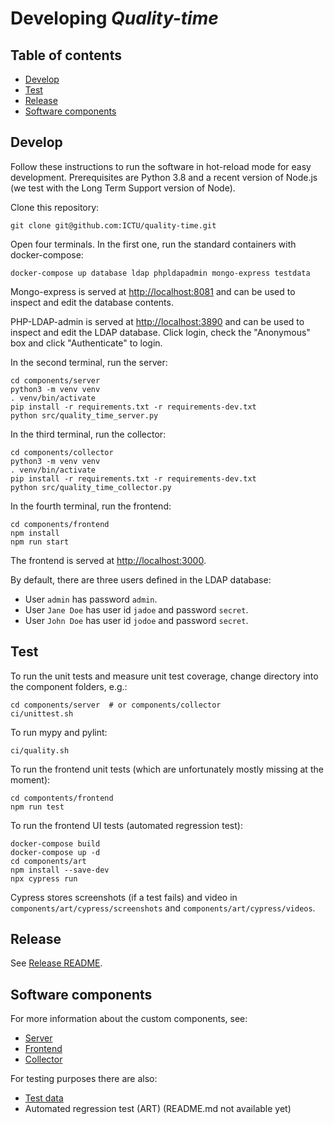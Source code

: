 # Developing *Quality-time*

## Table of contents

- [Develop](#develop)
- [Test](#test)
- [Release](#release)
- [Software components](#software-components)

## Develop

Follow these instructions to run the software in hot-reload mode for easy development. Prerequisites are Python 3.8 and a recent version of Node.js (we test with the Long Term Support version of Node).

Clone this repository:

```console
git clone git@github.com:ICTU/quality-time.git
```

Open four terminals. In the first one, run the standard containers with docker-compose:

```console
docker-compose up database ldap phpldapadmin mongo-express testdata
```

Mongo-express is served at [http://localhost:8081](http://localhost:8081) and can be used to inspect and edit the database contents.

PHP-LDAP-admin is served at [http://localhost:3890](http://localhost:3890) and can be used to inspect and edit the LDAP database. Click login, check the "Anonymous" box and click "Authenticate" to login.

In the second terminal, run the server:

```console
cd components/server
python3 -m venv venv
. venv/bin/activate
pip install -r requirements.txt -r requirements-dev.txt
python src/quality_time_server.py
```

In the third terminal, run the collector:

```console
cd components/collector
python3 -m venv venv
. venv/bin/activate
pip install -r requirements.txt -r requirements-dev.txt
python src/quality_time_collector.py
```

In the fourth terminal, run the frontend:

```console
cd components/frontend
npm install
npm run start
```

The frontend is served at [http://localhost:3000](http://localhost:3000).

By default, there are three users defined in the LDAP database:
- User `admin` has password `admin`.
- User `Jane Doe` has user id `jadoe` and password `secret`.
- User `John Doe` has user id `jodoe` and password `secret`.

## Test

To run the unit tests and measure unit test coverage, change directory into the component folders, e.g.:

```console
cd components/server  # or components/collector
ci/unittest.sh
```

To run mypy and pylint:

```console
ci/quality.sh
```

To run the frontend unit tests (which are unfortunately mostly missing at the moment):

```console
cd compontents/frontend
npm run test
```

To run the frontend UI tests (automated regression test):

```console
docker-compose build
docker-compose up -d
cd components/art
npm install --save-dev
npx cypress run
```

Cypress stores screenshots (if a test fails) and video in `components/art/cypress/screenshots` and `components/art/cypress/videos`.

## Release

See [Release README](../ci/README.md).

## Software components

For more information about the custom components, see:

- [Server](../components/server/README.md)
- [Frontend](../components/frontend/README.md)
- [Collector](../components/collector/README.md)

For testing purposes there are also:
- [Test data](../components/testdata/README.md)
- Automated regression test (ART) (README.md not available yet)
